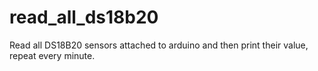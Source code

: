 # read_all_ds18b20
Read all DS18B20 sensors attached to arduino and then print their value, repeat every minute.
